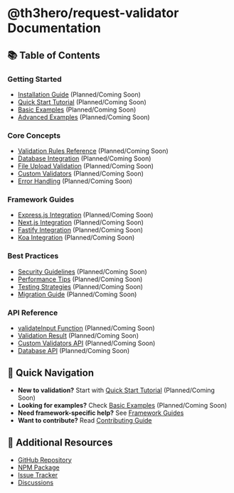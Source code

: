 # @th3hero/request-validator Documentation

## 📚 Table of Contents

### Getting Started
- [Installation Guide](./installation.md) (Planned/Coming Soon)
- [Quick Start Tutorial](./quick-start.md) (Planned/Coming Soon)
- [Basic Examples](./examples/basic.md) (Planned/Coming Soon)
- [Advanced Examples](./examples/advanced.md) (Planned/Coming Soon)

### Core Concepts
- [Validation Rules Reference](./validation-rules.md) (Planned/Coming Soon)
- [Database Integration](./database-integration.md) (Planned/Coming Soon)
- [File Upload Validation](./file-upload.md) (Planned/Coming Soon)
- [Custom Validators](./custom-validators.md) (Planned/Coming Soon)
- [Error Handling](./error-handling.md) (Planned/Coming Soon)

### Framework Guides
- [Express.js Integration](./frameworks/express.md) (Planned/Coming Soon)
- [Next.js Integration](./frameworks/nextjs.md) (Planned/Coming Soon)
- [Fastify Integration](./frameworks/fastify.md) (Planned/Coming Soon)
- [Koa Integration](./frameworks/koa.md) (Planned/Coming Soon)

### Best Practices
- [Security Guidelines](./security.md) (Planned/Coming Soon)
- [Performance Tips](./performance.md) (Planned/Coming Soon)
- [Testing Strategies](./testing.md) (Planned/Coming Soon)
- [Migration Guide](./migration.md) (Planned/Coming Soon)

### API Reference
- [validateInput Function](./api/validate-input.md) (Planned/Coming Soon)
- [Validation Result](./api/validation-result.md) (Planned/Coming Soon)
- [Custom Validators API](./api/custom-validators.md) (Planned/Coming Soon)
- [Database API](./api/database.md) (Planned/Coming Soon)

## 🚀 Quick Navigation

- **New to validation?** Start with [Quick Start Tutorial](./quick-start.md) (Planned/Coming Soon)
- **Looking for examples?** Check [Basic Examples](./examples/basic.md) (Planned/Coming Soon)
- **Need framework-specific help?** See [Framework Guides](./frameworks/)
- **Want to contribute?** Read [Contributing Guide](../CONTRIBUTING.md)

## 📖 Additional Resources

- [GitHub Repository](https://github.com/th3hero/request-validator)
- [NPM Package](https://www.npmjs.com/package/@th3hero/request-validator)
- [Issue Tracker](https://github.com/th3hero/request-validator/issues)
- [Discussions](https://github.com/th3hero/request-validator/discussions) 
